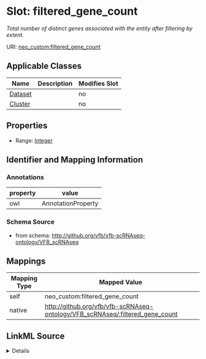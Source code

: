 

# Slot: filtered_gene_count


_Total number of distinct genes associated with the entity after filtering by extent._



URI: [neo_custom:filtered_gene_count](http://n2o.neo/custom/filtered_gene_count)



<!-- no inheritance hierarchy -->





## Applicable Classes

| Name | Description | Modifies Slot |
| --- | --- | --- |
| [Dataset](Dataset.md) |  |  no  |
| [Cluster](Cluster.md) |  |  no  |







## Properties

* Range: [Integer](Integer.md)





## Identifier and Mapping Information





### Annotations

| property | value |
| --- | --- |
| owl | AnnotationProperty |



### Schema Source


* from schema: http://github.org/vfb/vfb-scRNAseq-ontology/VFB_scRNAseq




## Mappings

| Mapping Type | Mapped Value |
| ---  | ---  |
| self | neo_custom:filtered_gene_count |
| native | http://github.org/vfb/vfb-scRNAseq-ontology/VFB_scRNAseq/:filtered_gene_count |




## LinkML Source

<details>
```yaml
name: filtered_gene_count
annotations:
  owl:
    tag: owl
    value: AnnotationProperty
description: Total number of distinct genes associated with the entity after filtering
  by extent.
from_schema: http://github.org/vfb/vfb-scRNAseq-ontology/VFB_scRNAseq
rank: 1000
slot_uri: neo_custom:filtered_gene_count
alias: filtered_gene_count
domain_of:
- Dataset
- Cluster
range: integer

```
</details>